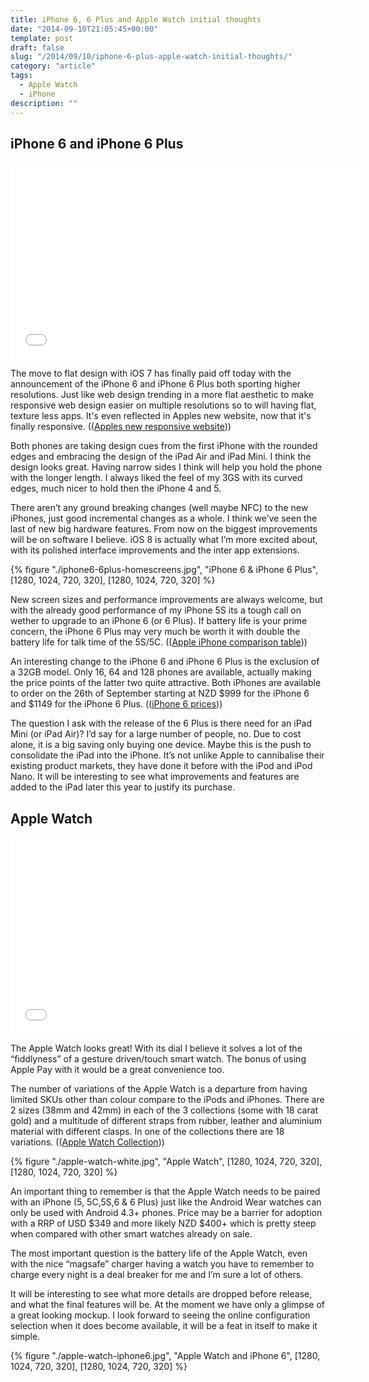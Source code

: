 ```yaml
---
title: iPhone 6, 6 Plus and Apple Watch initial thoughts
date: "2014-09-10T21:05:45+00:00"
template: post
draft: false
slug: "/2014/09/10/iphone-6-plus-apple-watch-initial-thoughts/"
category: "article"
tags:
  - Apple Watch
  - iPhone
description: ""
---
```


## iPhone 6 and iPhone 6 Plus

<iframe width="560" height="315" src="//www.youtube-nocookie.com/embed/FglqN1jd1tM" frameborder="0" allowfullscreen></iframe>

The move to flat design with iOS 7 has finally paid off today with the announcement of the iPhone 6 and iPhone 6 Plus both sporting higher resolutions. Just like web design trending in a more flat aesthetic to make responsive web design easier on multiple resolutions so to will having flat, texture less apps. It's even reflected in Apples new website, now that it's finally responsive. ((<a href="https://www.apple.com">Apples new responsive website</a>))

Both phones are taking design cues from the first iPhone with the rounded edges and embracing the design of the iPad Air and iPad Mini. I think the design looks great. Having narrow sides I think will help you hold the phone with the longer length. I always liked the feel of my 3GS with its curved edges, much nicer to hold then the iPhone 4 and 5.

There aren’t any ground breaking changes (well maybe NFC) to the new iPhones, just good incremental changes as a whole. I think we’ve seen the last of new big hardware features. From now on the biggest improvements will be on software I believe. iOS 8 is actually what I’m more excited about, with its polished interface improvements and the inter app extensions.

{% figure "./iphone6-6plus-homescreens.jpg", "iPhone 6 & iPhone 6 Plus", [1280, 1024, 720, 320], [1280, 1024, 720, 320] %}

New screen sizes and performance improvements are always welcome, but with the already good performance of my iPhone 5S its a tough call on wether to upgrade to an iPhone 6 (or 6 Plus). If battery life is your prime concern, the iPhone 6 Plus may very much be worth it with double the battery life for talk time of the 5S/5C. (([Apple iPhone comparison table](http://www.apple.com/nz/iphone/compare/)))

An interesting change to the iPhone 6 and iPhone 6 Plus is the exclusion of a 32GB model. Only 16, 64 and 128 phones are available, actually making the price points of the latter two quite attractive. Both iPhones are available to order on the 26th of September starting at NZD $999 for the iPhone 6 and $1149 for the iPhone 6 Plus. (([iPhone 6 prices](http://store.apple.com/nz/buy-iphone/iphone6)))

The question I ask with the release of the 6 Plus is there need for an iPad Mini (or iPad Air)? I’d say for a large number of people, no. Due to cost alone, it is a big saving only buying one device. Maybe this is the push to consolidate the iPad into the iPhone. It’s not unlike Apple to cannibalise their existing product markets, they have done it before with the iPod and iPod Nano. It will be interesting to see what improvements and features are added to the iPad later this year to justify its purchase.

## Apple Watch

<iframe width="560" height="315" src="//www.youtube-nocookie.com/embed/ktujsc4ZUTo" frameborder="0" allowfullscreen></iframe>

The Apple Watch looks great! With its dial I believe it solves a lot of the “fiddlyness” of a gesture driven/touch smart watch. The bonus of using Apple Pay with it would be a great convenience too.

The number of variations of the Apple Watch is a departure from having limited SKUs other than colour compare to the iPods and iPhones. There are 2 sizes (38mm and 42mm) in each of the 3 collections (some with 18 carat gold) and a multitude of different straps from rubber, leather and aluminium material with different clasps. In one of the collections there are 18 variations. (([Apple Watch Collection](https://www.apple.com/watch/apple-watch/)))

{% figure "./apple-watch-white.jpg", "Apple Watch", [1280, 1024, 720, 320], [1280, 1024, 720, 320] %}

An important thing to remember is that the Apple Watch needs to be paired with an iPhone (5, 5C,5S,6 &amp; 6 Plus) just like the Android Wear watches can only be used with Android 4.3+ phones. Price may be a barrier for adoption with a RRP of USD $349 and more likely NZD $400+ which is pretty steep when compared with other smart watches already on sale.

The most important question is the battery life of the Apple Watch, even with the nice “magsafe” charger having a watch you have to remember to charge every night is a deal breaker for me and I’m sure a lot of others.

It will be interesting to see what more details are dropped before release, and what the final features will be. At the moment we have only a glimpse of a great looking mockup. I look forward to seeing the online configuration selection when it does become available, it will be a feat in itself to make it simple.

{% figure "./apple-watch-iphone6.jpg", "Apple Watch and iPhone 6", [1280, 1024, 720, 320], [1280, 1024, 720, 320] %}
